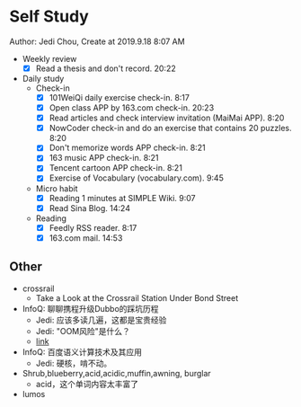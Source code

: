 # Self Study

Author: Jedi Chou, Create at 2019.9.18 8:07 AM

* Weekly review
  -[x] Read a thesis and don't record. 20:22

* Daily study
  * Check-in
    -[x] 101WeiQi daily exercise check-in. 8:17
    -[x] Open class APP by 163.com check-in. 20:23
    -[x] Read articles and check interview invitation (MaiMai APP). 8:20
    -[x] NowCoder check-in and do an exercise that contains 20 puzzles. 8:20
    -[x] Don't memorize words APP check-in. 8:21
    -[x] 163 music APP check-in. 8:21
    -[x] Tencent cartoon APP check-in. 8:21
    -[x] Exercise of Vocabulary (vocabulary.com). 9:45

  * Micro habit
    -[x] Reading 1 minutes at SIMPLE Wiki. 9:07
    -[x] Read Sina Blog. 14:24

  * Reading
    -[x] Feedly RSS reader. 8:17
    -[x] 163.com mail. 14:53

## Other

* crossrail
  * Take a Look at the Crossrail Station Under Bond Street
* InfoQ: 聊聊携程升级Dubbo的踩坑历程
  * Jedi: 应该多读几遍，这都是宝贵经验
  * Jedi: "OOM风险"是什么？
  * [link](https://www.infoq.cn/article/rN2KkXoHJhjOVSLqMH3o?utm_source=feedly&utm_medium=article)
* InfoQ: 百度语义计算技术及其应用
  * Jedi: 硬核，啃不动。
* Shrub,blueberry,acid,acidic,muffin,awning, burglar
  * acid，这个单词内容太丰富了
* lumos
